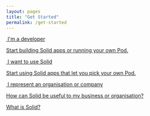```yaml
---
layout: pages
title: "Get Started"
permalink: /get-started
---
```


<div class="cards row around">
  <div class="col-xs-12 col-sm-12 col-md-4 col-lg-4">
    <a href="{{site.baseUrl}}/for-developers" class="card">
      <div class="card-header">
        <img
          src="{{site.baseurl}}/assets/img/fontawesome-free-5.11.2-web/svgs/solid/code.svg"
          alt=""
          class="icon"
        />
        <span class="card-title">I'm a developer</span>
      </div>
      <div class="card-body">
        <p>
          Start building Solid apps or running your own Pod.
        </p>
      </div>
    </a>
  </div>
  <div class="col-xs-12 col-sm-12 col-md-4 col-lg-4">
    <a href="{{site.baseUrl}}/use-solid" class="card">
      <div class="card-header">
        <img
          src="{{site.baseurl}}/assets/img/fontawesome-free-5.11.2-web/svgs/solid/boxes.svg"
          alt=""
          class="icon"
        />
        <span class="card-title">I want to use Solid</span>
      </div>
      <div class="card-body">
        <p>
          Start using Solid apps that let you pick your own Pod.
        </p>
      </div>
    </a>
  </div>
  <div class="col-xs-12 col-sm-12 col-md-4 col-lg-4">
    <a href="{{site.baseUrl}}/implement" class="card">
      <div class="card-header">
        <img
          src="{{site.baseurl}}/assets/img/fontawesome-free-5.11.2-web/svgs/solid/building.svg"
          alt=""
          class="icon"
        />
        <span class="card-title">I represent an organisation or company</span>
      </div>
      <div class="card-body">
        <p>
          How can Solid be useful to my business or organisation?
        </p>
      </div>
    </a>
  </div>
</div>
<div class="cards-footer">
  <a href="/#what-is-solid">What is Solid?</a>
</div>
